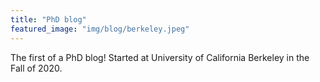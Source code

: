 ```yaml
---
title: "PhD blog"
featured_image: "img/blog/berkeley.jpeg"
---
```

The first of a PhD blog! Started at University of California Berkeley in the Fall of 2020.
